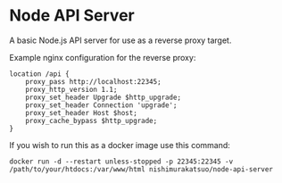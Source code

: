 # Node API Server
A basic Node.js API server for use as a reverse proxy target.

Example nginx configuration for the reverse proxy:

	location /api {
		proxy_pass http://localhost:22345;
		proxy_http_version 1.1;
		proxy_set_header Upgrade $http_upgrade;
		proxy_set_header Connection 'upgrade';
		proxy_set_header Host $host;
		proxy_cache_bypass $http_upgrade;
	}

If you wish to run this as a docker image use this command:

	docker run -d --restart unless-stopped -p 22345:22345 -v /path/to/your/htdocs:/var/www/html nishimurakatsuo/node-api-server
